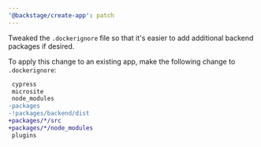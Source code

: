 ```yaml
---
'@backstage/create-app': patch
---
```


Tweaked the `.dockerignore` file so that it's easier to add additional backend packages if desired.

To apply this change to an existing app, make the following change to `.dockerignore`:

```diff
 cypress
 microsite
 node_modules
-packages
-!packages/backend/dist
+packages/*/src
+packages/*/node_modules
 plugins
```
